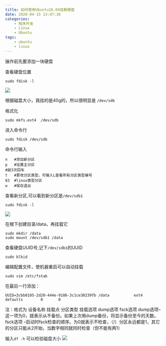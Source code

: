 ```yaml
---
title: 如何使用Ubuntu16.04挂载硬盘
date: 2020-04-15 13:47:36
categories: 
    - 程序开发
    - Linux
    - Ubuntu
tags: 
    - ubuntu
    - linux
---
```

操作前先要添加一块硬盘

查看硬盘位置
```
sudo fdisk -l
```
![](1261_1.png)

根据磁盘大小，我挂的是40g的，所以很明显是 `/dev/sdb`  

<!-- more -->
格式化
```
sudo mkfs.ext4  /dev/sdb
```

进入命令行
```
sudo fdisk /dev/sdb
```

命令行输入
```
n   #添加新分区
p   #设置主分区
#敲3次回车
t   #更改分区类型，可输入L查看所有分区类型编号
83  #linux类型分区
w   #保存退出
```

查看新分区,可以看到新分区是`/dev/sdb1`
```
sudo fdisk -l
```
![](1269_1.png)

在根下创建目录/data，再挂载它
```
sudo mkdir /data 
sudo mount /dev/sdb1 /data
```

查看硬盘UUID号,记下`/dev/sdb1`的UUID
```
sudo blkid
```

编辑配置文件，使机器重启可以自动挂载
```
sudo vim /etc/fstab
```

在最后一行添加：
```
UUID=3cbb0105-2d20-444e-9186-3c1ce30239fb /data           ext4    defaults        0       0
```
注：格式为 设备名称 挂载点 分区类型 挂载选项 dump选项 fsck选项
dump选项–这一项为0，就表示从不备份。如果上次用dump备份，将显示备份至今的天数。
fsck选项 –启动时fsck检查的顺序。为0就表示不检查，（/）分区永远都是1，其它的分区只能从2开始，当数字相同就同时检查（但不能有两1）


输入`df -h` 可以检验磁盘大小
![](1261_1.png)
